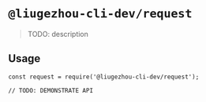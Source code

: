 # `@liugezhou-cli-dev/request`

> TODO: description

## Usage

```
const request = require('@liugezhou-cli-dev/request');

// TODO: DEMONSTRATE API
```
